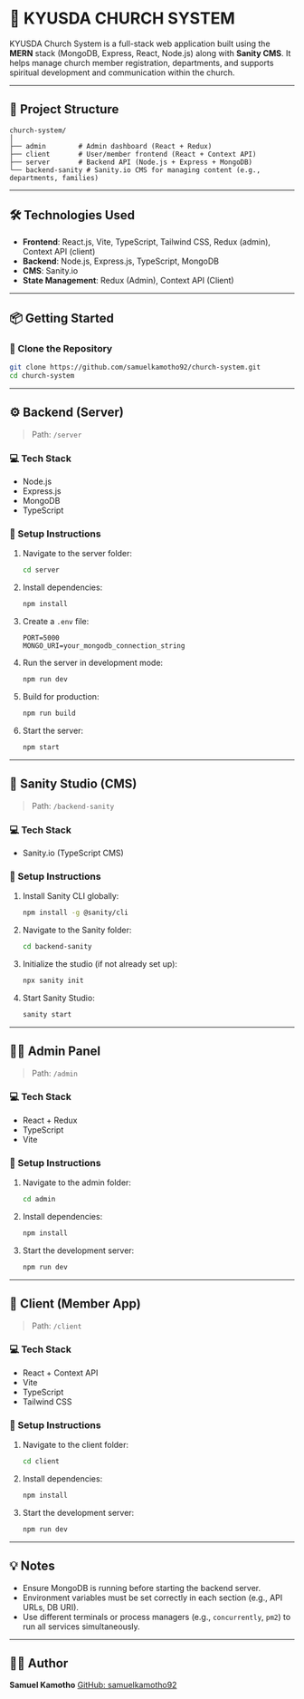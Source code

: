 
# 📖 KYUSDA CHURCH SYSTEM

KYUSDA Church System is a full-stack web application built using the **MERN** stack (MongoDB, Express, React, Node.js) along with **Sanity CMS**. It helps manage church member registration, departments, and supports spiritual development and communication within the church.

---

## 📂 Project Structure

```
church-system/
│
├── admin        # Admin dashboard (React + Redux)
├── client       # User/member frontend (React + Context API)
├── server       # Backend API (Node.js + Express + MongoDB)
└── backend-sanity # Sanity.io CMS for managing content (e.g., departments, families)
```

---

## 🛠️ Technologies Used

* **Frontend**: React.js, Vite, TypeScript, Tailwind CSS, Redux (admin), Context API (client)
* **Backend**: Node.js, Express.js, TypeScript, MongoDB
* **CMS**: Sanity.io
* **State Management**: Redux (Admin), Context API (Client)

---

## 📦 Getting Started

### 🔄 Clone the Repository

```bash
git clone https://github.com/samuelkamotho92/church-system.git
cd church-system
```

---

## ⚙️ Backend (Server)

> Path: `/server`

### 💻 Tech Stack

* Node.js
* Express.js
* MongoDB
* TypeScript

### 🧪 Setup Instructions

1. Navigate to the server folder:

   ```bash
   cd server
   ```

2. Install dependencies:

   ```bash
   npm install
   ```

3. Create a `.env` file:

   ```
   PORT=5000
   MONGO_URI=your_mongodb_connection_string
   ```

4. Run the server in development mode:

   ```bash
   npm run dev
   ```

5. Build for production:

   ```bash
   npm run build
   ```

6. Start the server:

   ```bash
   npm start
   ```

---

## 🧾 Sanity Studio (CMS)

> Path: `/backend-sanity`

### 💻 Tech Stack

* Sanity.io (TypeScript CMS)

### 🧪 Setup Instructions

1. Install Sanity CLI globally:

   ```bash
   npm install -g @sanity/cli
   ```

2. Navigate to the Sanity folder:

   ```bash
   cd backend-sanity
   ```

3. Initialize the studio (if not already set up):

   ```bash
   npx sanity init
   ```

4. Start Sanity Studio:

   ```bash
   sanity start
   ```

---

## 🧑‍💼 Admin Panel

> Path: `/admin`

### 💻 Tech Stack

* React + Redux
* TypeScript
* Vite

### 🧪 Setup Instructions

1. Navigate to the admin folder:

   ```bash
   cd admin
   ```

2. Install dependencies:

   ```bash
   npm install
   ```

3. Start the development server:

   ```bash
   npm run dev
   ```

---

## 👥 Client (Member App)

> Path: `/client`

### 💻 Tech Stack

* React + Context API
* Vite
* TypeScript
* Tailwind CSS

### 🧪 Setup Instructions

1. Navigate to the client folder:

   ```bash
   cd client
   ```

2. Install dependencies:

   ```bash
   npm install
   ```

3. Start the development server:

   ```bash
   npm run dev
   ```

---

## 💡 Notes

* Ensure MongoDB is running before starting the backend server.
* Environment variables must be set correctly in each section (e.g., API URLs, DB URI).
* Use different terminals or process managers (e.g., `concurrently`, `pm2`) to run all services simultaneously.

---

## 🧑‍💻 Author

**Samuel Kamotho**
[GitHub: samuelkamotho92](https://github.com/samuelkamotho92)
